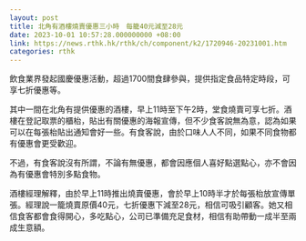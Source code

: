 ```yaml
---
layout: post
title: 北角有酒樓燒賣優惠三小時　每籠40元減至28元
date: 2023-10-01 10:57:28.000000000 +08:00
link: https://news.rthk.hk/rthk/ch/component/k2/1720946-20231001.htm
categories: rthk
---
```


飲食業界發起國慶優惠活動，超過1700間食肆參與，提供指定食品特定時段，可享七折優惠等。

其中一間在北角有提供優惠的酒樓，早上11時至下午2時，堂食燒賣可享七折。酒樓在登記取票的櫃枱，貼出有關優惠的海報宣傳，但不少食客說無為意，認為如果可以在每張枱貼出通知會好一些。有食客說，由於口味人人不同，如果不同食物都有優惠會更受歡迎。

不過，有食客說沒有所謂，不論有無優惠，都會因應個人喜好點選點心，亦不會因為有優惠會特別多點食物。

酒樓經理解釋，由於早上11時推出燒賣優惠，會於早上10時半才於每張枱放宣傳單張。經理說一籠燒賣原價40元，七折優惠下減至28元，相信可吸引顧客。她又相信食客都會食得開心，多吃點心，公司已準備充足食材，相信有助帶動一成半至兩成生意額。
